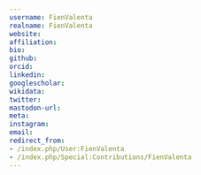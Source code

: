 ```yaml
---
username: FienValenta
realname: FienValenta
website: 
affiliation: 
bio: 
github: 
orcid: 
linkedin: 
googlescholar: 
wikidata: 
twitter: 
mastodon-url: 
meta:
instagram:
email:
redirect_from:
- /index.php/User:FienValenta
- /index.php/Special:Contributions/FienValenta
---
```

